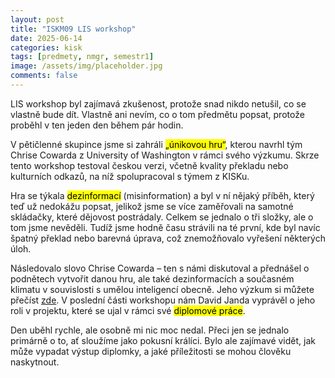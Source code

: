 ```yaml
---
layout: post
title: "ISKM09 LIS workshop"
date: 2025-06-14
categories: kisk
tags: [predmety, nmgr, semestr1]
image: /assets/img/placeholder.jpg
comments: false
---
```


<p>LIS workshop byl zajímavá zkušenost, protože snad nikdo netušil, co se vlastně bude dít. Vlastně ani nevím, co o tom předmětu popsat, protože proběhl v ten jeden den během pár hodin.</p>

<p>V pětičlenné skupince jsme si zahráli <mark>„únikovou hru“</mark>, kterou navrhl tým Chrise Cowarda z University of Washington v rámci svého výzkumu. Skrze tento workshop testoval českou verzi, včetně kvality překladu nebo kulturních odkazů, na níž spolupracoval s týmem z KISKu.</p>

<p>Hra se týkala <mark>dezinformací</mark> (misinformation) a byl v ní nějaký příběh, který teď už nedokážu popsat, jelikož jsme se více zaměřovali na samotné skládačky, které dějovost postrádaly. Celkem se jednalo o tři složky, ale o tom jsme nevěděli. Tudíž jsme hodně času strávili na té první, kde byl navíc špatný překlad nebo barevná úprava, což znemožňovalo vyřešení některých úloh.</p>

<p>Následovalo slovo Chrise Cowarda – ten s námi diskutoval a přednášel o podnětech vytvořit danou hru, ale také dezinformacích a současném klimatu v souvislosti s umělou inteligencí obecně. Jeho výzkum si můžete přečíst <a href="https://journals.sagepub.com/doi/10.1177/09610006231208027">zde</a>. V poslední části workshopu nám David Janda vyprávěl o jeho roli v projektu, které se ujal v rámci své <mark>diplomové práce</mark>.</p>

<p>Den uběhl rychle, ale osobně mi nic moc nedal. Přeci jen se jednalo primárně o to, ať sloužíme jako pokusní králíci. Bylo ale zajímavé vidět, jak může vypadat výstup diplomky, a jaké příležitosti se mohou člověku naskytnout.</p>